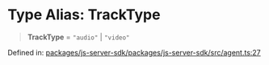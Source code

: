 # Type Alias: TrackType

> **TrackType** = `"audio"` \| `"video"`

Defined in: [packages/js-server-sdk/packages/js-server-sdk/src/agent.ts:27](https://github.com/fishjam-cloud/js-server-sdk/blob/e133f8a6825619e67537d43e8483134d23c7dce1/packages/js-server-sdk/src/agent.ts#L27)
